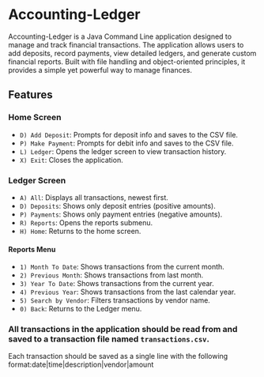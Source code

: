 # Accounting-Ledger
Accounting-Ledger is a Java Command Line application designed to manage and track financial transactions. The application allows users to add deposits, record payments, view detailed ledgers, and generate custom financial reports. Built with file handling and object-oriented principles, it provides a simple yet powerful way to manage finances.


## Features 

### Home Screen
- `D) Add Deposit`: Prompts for deposit info and saves to the CSV file.
- `P) Make Payment`: Prompts for debit info and saves to the CSV file.
- `L) Ledger`: Opens the ledger screen to view transaction history.
- `X) Exit`: Closes the application.


### Ledger Screen
- `A) All`: Displays all transactions, newest first.
- `D) Deposits`: Shows only deposit entries (positive amounts).
- `P) Payments`: Shows only payment entries (negative amounts).
- `R) Reports`: Opens the reports submenu.
- `H) Home`: Returns to the home screen.


#### Reports Menu
- `1) Month To Date`: Shows transactions from the current month.
- `2) Previous Month`: Shows transactions from last month.
- `3) Year To Date`: Shows transactions from the current year.
- `4) Previous Year`: Shows transactions from the last calendar year.
- `5) Search by Vendor`: Filters transactions by vendor name.
- `0) Back`: Returns to the Ledger menu.


### All transactions in the application should be read from and saved to a transaction file named `transactions.csv`.  

Each transaction should be saved as a single line with the following format:date|time|description|vendor|amount
